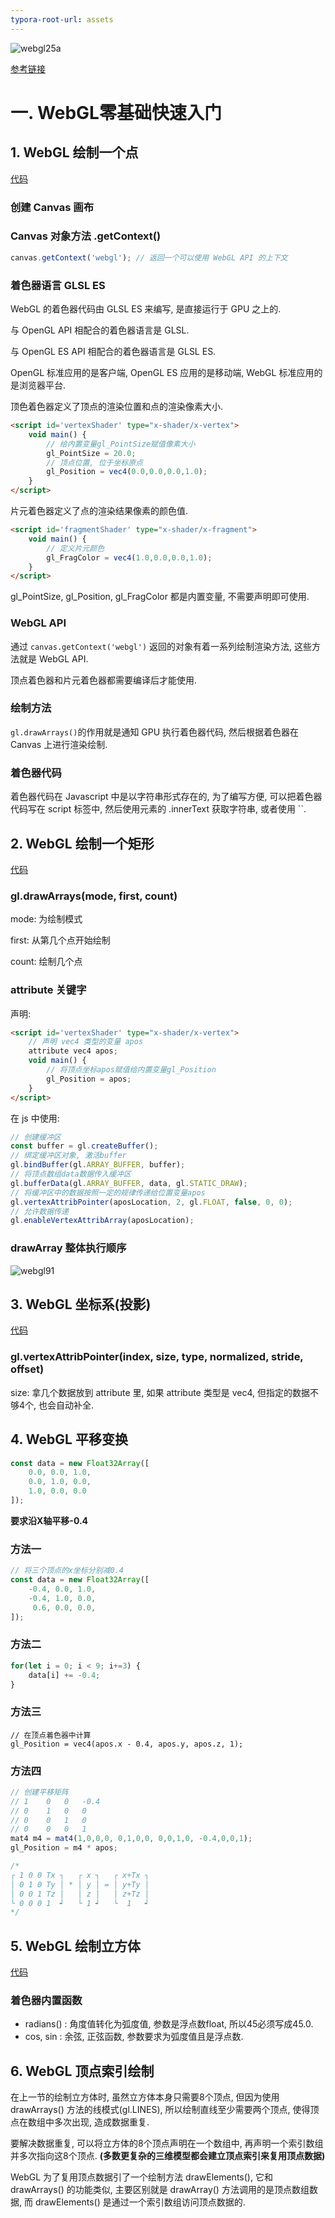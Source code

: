 ```yaml
---
typora-root-url: assets
---
```


![webgl25a](/webgl25a.png)

[参考链接](http://www.yanhuangxueyuan.com/WebGL_course.html)

# 一. WebGL零基础快速入门

## 1. WebGL 绘制一个点

[代码](1.html)

### 创建 Canvas 画布

### Canvas 对象方法 .getContext()

```javascript
canvas.getContext('webgl'); // 返回一个可以使用 WebGL API 的上下文
```

### 着色器语言 GLSL ES

WebGL 的着色器代码由  GLSL ES 来编写, 是直接运行于 GPU 之上的.

与 OpenGL API 相配合的着色器语言是 GLSL.

与 OpenGL ES API 相配合的着色器语言是 GLSL ES.

OpenGL 标准应用的是客户端, OpenGL ES 应用的是移动端, WebGL 标准应用的是浏览器平台.

顶色着色器定义了顶点的渲染位置和点的渲染像素大小.

```html
<script id='vertexShader' type="x-shader/x-vertex">
    void main() {
        // 给内置变量gl_PointSize赋值像素大小
        gl_PointSize = 20.0;
        // 顶点位置, 位于坐标原点
        gl_Position = vec4(0.0,0.0,0.0,1.0);
    }
</script>
```

片元着色器定义了点的渲染结果像素的颜色值.

```html
<script id='fragmentShader' type="x-shader/x-fragment">
    void main() {
        // 定义片元颜色
        gl_FragColor = vec4(1.0,0.0,0.0,1.0);
    }
</script>
```

gl_PointSize, gl_Position, gl_FragColor 都是内置变量, 不需要声明即可使用.

### WebGL API

通过 `canvas.getContext('webgl')` 返回的对象有着一系列绘制渲染方法, 这些方法就是 WebGL API.

顶点着色器和片元着色器都需要编译后才能使用.

### 绘制方法

`gl.drawArrays()`的作用就是通知 GPU 执行着色器代码, 然后根据着色器在 Canvas 上进行渲染绘制.

### 着色器代码

着色器代码在 Javascript 中是以字符串形式存在的, 为了编写方便, 可以把着色器代码写在 script 标签中, 然后使用元素的 .innerText 获取字符串, 或者使用 ``.

## 2. WebGL 绘制一个矩形

[代码](2.html)

### gl.drawArrays(mode, first, count)

mode: 为绘制模式

first: 从第几个点开始绘制

count: 绘制几个点

### attribute 关键字

声明:

```html
<script id='vertexShader' type="x-shader/x-vertex">
    // 声明 vec4 类型的变量 apos
    attribute vec4 apos;
    void main() {
        // 将顶点坐标apos赋值给内置变量gl_Position
        gl_Position = apos;
    }
</script>
```

在 js 中使用:

```javascript
// 创建缓冲区
const buffer = gl.createBuffer();
// 绑定缓冲区对象, 激活buffer
gl.bindBuffer(gl.ARRAY_BUFFER, buffer);
// 将顶点数组data数据传入缓冲区
gl.bufferData(gl.ARRAY_BUFFER, data, gl.STATIC_DRAW);
// 将缓冲区中的数据按照一定的规律传递给位置变量apos
gl.vertexAttribPointer(aposLocation, 2, gl.FLOAT, false, 0, 0);
// 允许数据传递
gl.enableVertexAttribArray(aposLocation);
```

### drawArray 整体执行顺序

![webgl91](/webgl91.jpg)

## 3. WebGL 坐标系(投影)

[代码](3.html)

### gl.vertexAttribPointer(index, size, type, normalized, stride, offset)

size: 拿几个数据放到 attribute 里, 如果 attribute 类型是 vec4, 但指定的数据不够4个, 也会自动补全.

## 4. WebGL 平移变换

```javascript
const data = new Float32Array([
    0.0, 0.0, 1.0,
    0.0, 1.0, 0.0,
    1.0, 0.0, 0.0
]);
```

**要求沿X轴平移-0.4**

### 方法一

```javascript
// 将三个顶点的x坐标分别减0.4
const data = new Float32Array([
    -0.4, 0.0, 1.0,
    -0.4, 1.0, 0.0,
     0.6, 0.0, 0.0,
]);
```

### 方法二

```javascript
for(let i = 0; i < 9; i+=3) {
    data[i] += -0.4;
}
```

### 方法三

```
// 在顶点着色器中计算
gl_Position = vec4(apos.x - 0.4, apos.y, apos.z, 1);
```

### 方法四

```javascript
// 创建平移矩阵
// 1	0	0	-0.4
// 0	1	0	0
// 0	0	1	0
// 0	0	0	1
mat4 m4 = mat4(1,0,0,0, 0,1,0,0, 0,0,1,0, -0.4,0,0,1);
gl_Position = m4 * apos;

/*
┌ 1 0 0 Tx ┐   ┌ x ┐   ┌ x+Tx ┐
│ 0 1 0 Ty │ * │ y │ = │ y+Ty │
│ 0 0 1 Tz │   │ z │   │ z+Tz │
└ 0 0 0 1  ┙   └ 1 ┙   └  1   ┙
*/
```

## 5. WebGL 绘制立方体

[代码](5.html)

### 着色器内置函数

- radians() : 角度值转化为弧度值, 参数是浮点数float, 所以45必须写成45.0.
- cos, sin : 余弦, 正弦函数, 参数要求为弧度值且是浮点数.

## 6. WebGL 顶点索引绘制

在上一节的绘制立方体时, 虽然立方体本身只需要8个顶点, 但因为使用 drawArrays() 方法的线模式(gl.LINES), 所以绘制直线至少需要两个顶点, 使得顶点在数组中多次出现, 造成数据重复.

要解决数据重复, 可以将立方体的8个顶点声明在一个数组中, 再声明一个索引数组并多次指向这8个顶点. **(多数更复杂的三维模型都会建立顶点索引来复用顶点数据)**

WebGL 为了复用顶点数据引了一个绘制方法 drawElements(), 它和 drawArrays() 的功能类似, 主要区别就是 drawArray() 方法调用的是顶点数组数据, 而 drawElements() 是通过一个索引数组访问顶点数据的.